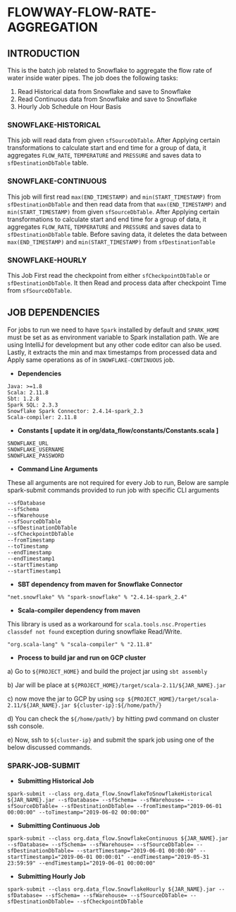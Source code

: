 # FLOWWAY-FLOW-RATE-AGGREGATION
## INTRODUCTION 
This is the batch job related to Snowflake to aggregate the flow rate of water inside water pipes. The job does the following tasks:
1. Read Historical data from Snowflake and save to Snowflake
2. Read Continuous data from Snowflake and save to Snowflake
3. Hourly Job Schedule on Hour Basis

### SNOWFLAKE-HISTORICAL
This job will read data from given `sfSourceDbTable`. After Applying certain transformations to calculate start and end time for a group of data, it aggregates `FLOW_RATE`, `TEMPERATURE` and `PRESSURE` and saves data to `sfDestinationDbTable` table. 

### SNOWFLAKE-CONTINUOUS
This job will first read `max(END_TIMESTAMP)` and `min(START_TIMESTAMP)` from `sfDestinationDbTable` and then read data from that `max(END_TIMESTAMP)` and `min(START_TIMESTAMP)` from given `sfSourceDbTable`. After Applying certain transformations to calculate start and end time for a group of data, it aggregates `FLOW_RATE`, `TEMPERATURE` and `PRESSURE` and saves data to `sfDestinationDbTable` table. Before saving data, it deletes the data between `max(END_TIMESTAMP)` and `min(START_TIMESTAMP)` from `sfDestinationTable` 

### SNOWFLAKE-HOURLY
This Job First read the checkpoint from either `sfCheckpointDbTable` or `sfDestinationDbTable`. It then Read and process data after checkpoint Time from `sfSourceDbTable`. 

## JOB DEPENDENCIES
For jobs to run we need to have `Spark` installed by default and `SPARK_HOME` must be set as as environment variable to Spark installation path. We are using IntelliJ for development but any other code editor can also be used. Lastly, it extracts the min and max timestamps from processed data and Apply same operations as of in `SNOWFLAKE-CONTINUOUS` job.

* **Dependencies**
```$xslt
Java: >=1.8
Scala: 2.11.8
Sbt: 1.2.8
Spark SQL: 2.3.3
Snowflake Spark Connector: 2.4.14-spark_2.3
Scala-compiler: 2.11.8

```

* **Constants [ update it in org/data_flow/constants/Constants.scala ]**
```$xslt
SNOWFLAKE_URL
SNOWFLAKE_USERNAME
SNOWFLAKE_PASSWORD
```

* **Command Line Arguments**

These all arguments are not required for every Job to run, Below are sample spark-submit commands provided to run job with specific CLI arguments

```
--sfDatabase
--sfSchema
--sfWarehouse
--sfSourceDbTable
--sfDestinationDbTable
--sfCheckpointDbTable
--fromTimestamp
--toTimestamp
--endTimestamp
--endTimestamp1
--startTimestamp
--startTimestamp1
```

* **SBT dependency from maven for Snowflake Connector**
```$xslt
"net.snowflake" %% "spark-snowflake" % "2.4.14-spark_2.4"
```

* **Scala-compiler dependency from maven**

This library is used as a workaround for `scala.tools.nsc.Properties classdef not found` exception during snowflake Read/Write.

```$xslt
"org.scala-lang" % "scala-compiler" % "2.11.8"
```

* **Process to build jar and run on GCP cluster**

a) Go to `${PROJECT_HOME}` and build the project jar using `sbt assembly`

b) Jar will be place at `${PROJECT_HOME}/target/scala-2.11/${JAR_NAME}.jar`

c) now move the jar to GCP by using
`scp ${PROJECT_HOME}/target/scala-2.11/${JAR_NAME}.jar ${cluster-ip}:${/home/path/}`

d) You can check the `${/home/path/}` by hitting pwd command on cluster ssh console.

e) Now, ssh to `${cluster-ip}` and submit the spark job using one of the below discussed commands.

### SPARK-JOB-SUBMIT

* **Submitting Historical Job**

```$xslt
spark-submit --class org.data_flow.SnowflakeToSnowflakeHistorical ${JAR_NAME}.jar --sfDatabase= --sfSchema= --sfWarehouse= --sfSourceDbTable= --sfDestinationDbTable= --fromTimestamp="2019-06-01 00:00:00" --toTimestamp="2019-06-02 00:00:00"
```

* **Submitting Continuous Job**

```$xslt
spark-submit --class org.data_flow.SnowflakeContinuous ${JAR_NAME}.jar --sfDatabase= --sfSchema= --sfWarehouse= --sfSourceDbTable= --sfDestinationDbTable= --startTimestamp="2019-06-01 00:00:00" --startTimestamp1="2019-06-01 00:00:01" --endTimestamp="2019-05-31 23:59:59" --endTimestamp1="2019-06-01 00:00:00"

```

* **Submitting Hourly Job**

```
spark-submit --class org.data_flow.SnowflakeHourly ${JAR_NAME}.jar --sfDatabase= --sfSchema= --sfWarehouse= --sfSourceDbTable= --sfDestinationDbTable= --sfCheckpointDbTable
```